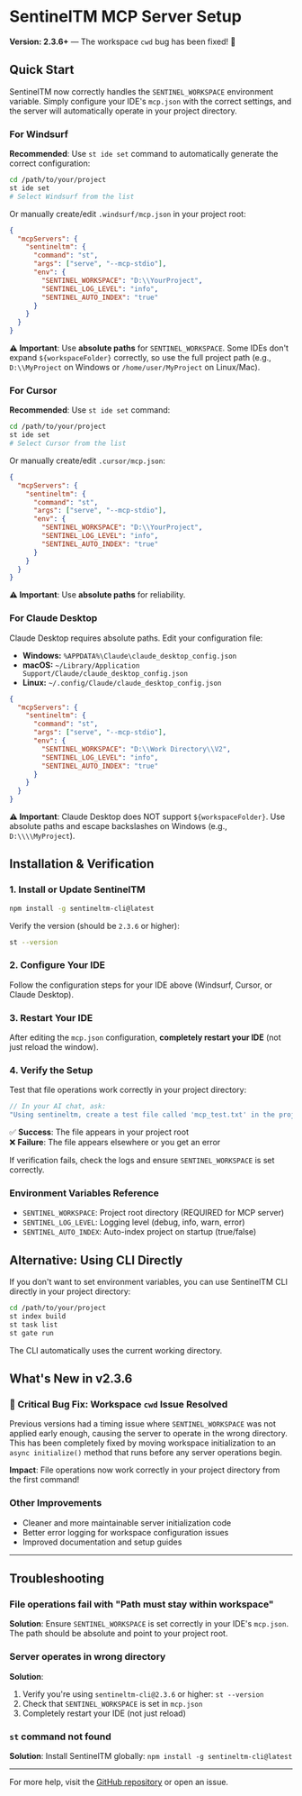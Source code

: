 # SentinelTM MCP Server Setup

**Version: 2.3.6+** — The workspace `cwd` bug has been fixed! 🎉

## Quick Start

SentinelTM now correctly handles the `SENTINEL_WORKSPACE` environment variable. Simply configure your IDE's `mcp.json` with the correct settings, and the server will automatically operate in your project directory.

### For Windsurf

**Recommended**: Use `st ide set` command to automatically generate the correct configuration:

```bash
cd /path/to/your/project
st ide set
# Select Windsurf from the list
```

Or manually create/edit `.windsurf/mcp.json` in your project root:

```json
{
  "mcpServers": {
    "sentineltm": {
      "command": "st",
      "args": ["serve", "--mcp-stdio"],
      "env": {
        "SENTINEL_WORKSPACE": "D:\\YourProject",
        "SENTINEL_LOG_LEVEL": "info",
        "SENTINEL_AUTO_INDEX": "true"
      }
    }
  }
}
```

**⚠️ Important**: Use **absolute paths** for `SENTINEL_WORKSPACE`. Some IDEs don't expand `${workspaceFolder}` correctly, so use the full project path (e.g., `D:\\MyProject` on Windows or `/home/user/MyProject` on Linux/Mac).

### For Cursor

**Recommended**: Use `st ide set` command:

```bash
cd /path/to/your/project
st ide set
# Select Cursor from the list
```

Or manually create/edit `.cursor/mcp.json`:

```json
{
  "mcpServers": {
    "sentineltm": {
      "command": "st",
      "args": ["serve", "--mcp-stdio"],
      "env": {
        "SENTINEL_WORKSPACE": "D:\\YourProject",
        "SENTINEL_LOG_LEVEL": "info",
        "SENTINEL_AUTO_INDEX": "true"
      }
    }
  }
}
```

**⚠️ Important**: Use **absolute paths** for reliability.

### For Claude Desktop

Claude Desktop requires absolute paths. Edit your configuration file:

- **Windows:** `%APPDATA%\Claude\claude_desktop_config.json`
- **macOS:** `~/Library/Application Support/Claude/claude_desktop_config.json`
- **Linux:** `~/.config/Claude/claude_desktop_config.json`

```json
{
  "mcpServers": {
    "sentineltm": {
      "command": "st",
      "args": ["serve", "--mcp-stdio"],
      "env": {
        "SENTINEL_WORKSPACE": "D:\\Work Directory\\V2",
        "SENTINEL_LOG_LEVEL": "info",
        "SENTINEL_AUTO_INDEX": "true"
      }
    }
  }
}
```

**⚠️ Important**: Claude Desktop does NOT support `${workspaceFolder}`. Use absolute paths and escape backslashes on Windows (e.g., `D:\\\\MyProject`).

## Installation & Verification

### 1. Install or Update SentinelTM

```bash
npm install -g sentineltm-cli@latest
```

Verify the version (should be `2.3.6` or higher):

```bash
st --version
```

### 2. Configure Your IDE

Follow the configuration steps for your IDE above (Windsurf, Cursor, or Claude Desktop).

### 3. Restart Your IDE

After editing the `mcp.json` configuration, **completely restart your IDE** (not just reload the window).

### 4. Verify the Setup

Test that file operations work correctly in your project directory:

```javascript
// In your AI chat, ask:
"Using sentineltm, create a test file called 'mcp_test.txt' in the project root"
```

✅ **Success**: The file appears in your project root  
❌ **Failure**: The file appears elsewhere or you get an error

If verification fails, check the logs and ensure `SENTINEL_WORKSPACE` is set correctly.

### Environment Variables Reference

- `SENTINEL_WORKSPACE`: Project root directory (REQUIRED for MCP server)
- `SENTINEL_LOG_LEVEL`: Logging level (debug, info, warn, error)
- `SENTINEL_AUTO_INDEX`: Auto-index project on startup (true/false)

## Alternative: Using CLI Directly

If you don't want to set environment variables, you can use SentinelTM CLI directly in your project directory:

```bash
cd /path/to/your/project
st index build
st task list
st gate run
```

The CLI automatically uses the current working directory.

## What's New in v2.3.6

### 🎉 Critical Bug Fix: Workspace `cwd` Issue Resolved

Previous versions had a timing issue where `SENTINEL_WORKSPACE` was not applied early enough, causing the server to operate in the wrong directory. This has been completely fixed by moving workspace initialization to an `async initialize()` method that runs before any server operations begin.

**Impact**: File operations now work correctly in your project directory from the first command!

### Other Improvements

- Cleaner and more maintainable server initialization code
- Better error logging for workspace configuration issues
- Improved documentation and setup guides

---

## Troubleshooting

### File operations fail with "Path must stay within workspace"

**Solution**: Ensure `SENTINEL_WORKSPACE` is set correctly in your IDE's `mcp.json`. The path should be absolute and point to your project root.

### Server operates in wrong directory

**Solution**: 
1. Verify you're using `sentineltm-cli@2.3.6` or higher: `st --version`
2. Check that `SENTINEL_WORKSPACE` is set in `mcp.json`
3. Completely restart your IDE (not just reload)

### `st` command not found

**Solution**: Install SentinelTM globally: `npm install -g sentineltm-cli@latest`

---

For more help, visit the [GitHub repository](https://github.com/Amin-Azmoodehh/Sentinel) or open an issue.
